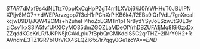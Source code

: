 $START$dMxf9s4dNLTtz70ppKxCqHpPZgT4m1LXVbj6/iJ0iYWHHuT0JBUIPNXPljv8MO7++dWEPArvzgpp7f3eH1rPGhXrPlKB6k4/f2EBs9iQrP/dL/7gnXrcaIkcjwD9D1/JQW42CMs+h2uheH4hoZxEGMTn1pTNr8ydYSyJoESzwJtG0E3yziCsv1kxS3lA5fvfUKXICyMO35dmZGOZLaMDeOIYrhDBZUFA1jMq8l9iGzxDxZZqddKGcKrLR/fJKPN5jtCAkLpiu7fBpbQrGMKdeiS5C2qrTHZ+2INrY9H2+RAVndmE3TZ1GR7b1UrVKX4SLQZl6fx7lr7qgy0Ge1zcYA==$END$
